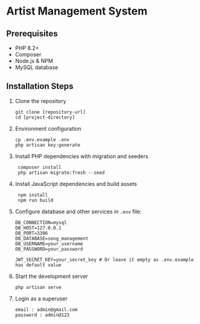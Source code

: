 # Artist Management System

## Prerequisites
- PHP 8.2+
- Composer
- Node.js & NPM
- MySQL database

## Installation Steps

1. Clone the repository
   ```
   git clone [repository-url]
   cd [project-directory]
   ```

2. Environment configuration
   ```
   cp .env.example .env
   php artisan key:generate
   ```
3. Install PHP dependencies with migration and seeders
   ```
    composer install
    php artisan migrate:fresh --seed
   ```

4. Install JavaScript dependencies and build assets
   ```
    npm install
    npm run build
   ```

5. Configure database and other services in `.env` file:
   ```
   DB_CONNECTION=mysql
   DB_HOST=127.0.0.1
   DB_PORT=3306
   DB_DATABASE=song_management
   DB_USERNAME=your_username
   DB_PASSWORD=your_password

   JWT_SECRET_KEY=your_secret_key # Or leave it empty as .env.example has default value
   ```

6. Start the development server
   ```
   php artisan serve
   ```

7. Login as a superuser
   ```
   email : admin@gmail.com
   password : admin@123
   ```
